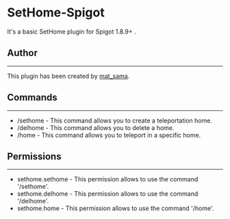 # SetHome-Spigot
It's a basic SetHome plugin for Spigot 1.8.9+ .

## Author
***
This plugin has been created by [mat_sama](https://github.com/matsamaaa/).

## Commands
***
* /sethome <name> - This command allows you to create a teleportation home.
* /delhome <name> - This command allows you to delete a home.
* /home <name> - This command allows you to teleport in a specific home.

## Permissions
***
* sethome.sethome - This permission allows to use the command '/sethome'.
* sethome.delhome - This permission allows to use the command '/delhome'.
* sethome.home - This permission allows to use the command '/home'.
